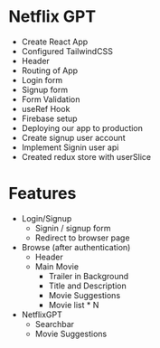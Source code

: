 # Netflix GPT

- Create React App
- Configured TailwindCSS
- Header
- Routing of App
- Login form
- Signup form
- Form Validation
- useRef Hook
- Firebase setup
- Deploying our app to production
- Create signup user account
- Implement Signin user api
- Created redux store with userSlice

# Features

- Login/Signup
  - Signin / signup form
  - Redirect to browser page
- Browse (after authentication)
  - Header
  - Main Movie
    - Trailer in Background
    - Title and Description
    - Movie Suggestions
    - Movie list \* N
- NetflixGPT
  - Searchbar
  - Movie Suggestions
